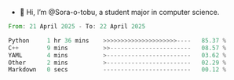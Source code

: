 - 👋 Hi, I’m @Sora-o-tobu, a student major in computer science.

<!--START_SECTION:waka-->

```rust
From: 21 April 2025 - To: 22 April 2025

Python     1 hr 36 mins    >>>>>>>>>>>>>>>>>>>>>----   85.37 %
C++        9 mins          >>-----------------------   08.57 %
YAML       4 mins          >------------------------   03.62 %
Other      2 mins          >------------------------   02.29 %
Markdown   0 secs          -------------------------   00.12 %
```

<!--END_SECTION:waka-->

<!---
<img align='center' src='https://raw.githubusercontent.com/Sora-o-tobu/Sora-o-tobu/main/OneLastSora.png' width='410px'>
--->
<!---
Sora-o-tobu/Sora-o-tobu is a ✨ special ✨ repository because its `README.md` (this file) appears on your GitHub profile.
You can click the Preview link to take a look at your changes.
--->
